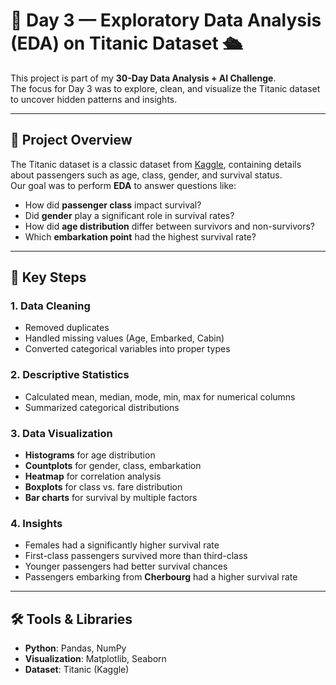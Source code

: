 # 🚀 Day 3 — Exploratory Data Analysis (EDA) on Titanic Dataset 🛳️

This project is part of my **30-Day Data Analysis + AI Challenge**.  
The focus for Day 3 was to explore, clean, and visualize the Titanic dataset to uncover hidden patterns and insights.

---

## 📌 Project Overview
The Titanic dataset is a classic dataset from [Kaggle](https://www.kaggle.com/c/titanic), containing details about passengers such as age, class, gender, and survival status.  
Our goal was to perform **EDA** to answer questions like:

- How did **passenger class** impact survival?
- Did **gender** play a significant role in survival rates?
- How did **age distribution** differ between survivors and non-survivors?
- Which **embarkation point** had the highest survival rate?

---

## 🔹 Key Steps

### 1. **Data Cleaning**
- Removed duplicates
- Handled missing values (Age, Embarked, Cabin)
- Converted categorical variables into proper types

### 2. **Descriptive Statistics**
- Calculated mean, median, mode, min, max for numerical columns
- Summarized categorical distributions

### 3. **Data Visualization**
- **Histograms** for age distribution
- **Countplots** for gender, class, embarkation
- **Heatmap** for correlation analysis
- **Boxplots** for class vs. fare distribution
- **Bar charts** for survival by multiple factors

### 4. **Insights**
- Females had a significantly higher survival rate
- First-class passengers survived more than third-class
- Younger passengers had better survival chances
- Passengers embarking from **Cherbourg** had a higher survival rate

---

## 🛠️ Tools & Libraries
- **Python**: Pandas, NumPy
- **Visualization**: Matplotlib, Seaborn
- **Dataset**: Titanic (Kaggle)
